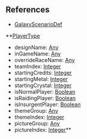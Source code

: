 ## References
  * [GalaxyScenarioDef](VanillaGalaxyScenarioDef.md)

**[PlayerType](VanillaPlayerType.md)
  * designName: [Any](Any.md)
  * inGameName: [Any](Any.md)
  * overrideRaceName: [Any](Any.md)
  * teamIndex: [Integer](Integer.md)
  * startingCredits: [Integer](Integer.md)
  * startingMetal: [Integer](Integer.md)
  * startingCrystal: [Integer](Integer.md)
  * isNormalPlayer: [Boolean](Boolean.md)
  * isRaidingPlayer: [Boolean](Boolean.md)
  * isInsurgentPlayer: [Boolean](Boolean.md)
  * themeGroup: [Any](Any.md)
  * themeIndex: [Integer](Integer.md)
  * pictureGroup: [Any](Any.md)
  * pictureIndex: [Integer](Integer.md)**
